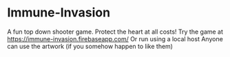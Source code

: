 # Immune-Invasion
A fun top down shooter game. Protect the heart at all costs!
Try the game at https://immune-invasion.firebaseapp.com/ 
Or run using a local host
Anyone can use the artwork (if you somehow happen to like them) 
